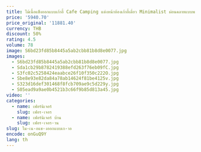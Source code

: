 ```yaml
---
title: ไม้เนื้อแข็งออกแบบเก้าอี้ Cafe Camping แต่งหน้าห้องเก้าอี้เดี่ยว Minimalist ผ่อนคลายแบบพกพา Camping Silla Nordica เฟอร์นิเจอร์
price: '5940.70'
price_original: '11881.40'
currency: THB
discount: 50%
rating: 4.5
volume: 78
image: S6bd23fd85b8445a5ab2cbb81b8d8e0077.jpg
images:
  - S6bd23fd85b8445a5ab2cbb81b8d8e0077.jpg
  - Sda1cb29b8782419388efd263f76eb09fC.jpg
  - S3fc02c5258424eaabce26f10f350c222O.jpg
  - Sbe8e93e82da84a78ab14624f81be4125v.jpg
  - S323d16def301468f8fcb709ae9c5d229y.jpg
  - S05ead9a9ae0b4521b3c66f9b85d813a45.jpg
video: ''
categories:
  - name: เฟอร์นิเจอร์
    slug: เฟอร-เจอร
  - name: เฟอร์นิเจอร์ บ้าน
    slug: เฟอร-เจอร-าน
slug: ไม-เน-อแข-งออกแบบเก-าอ
encode: onGuQ9Y
lang: th
---
```

  
